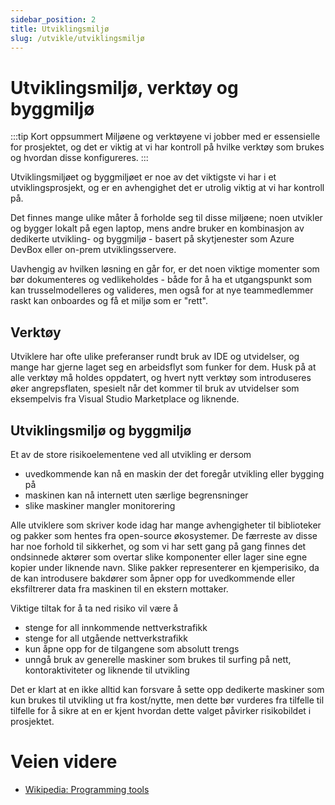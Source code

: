 ```yaml
---
sidebar_position: 2
title: Utviklingsmiljø
slug: /utvikle/utviklingsmiljø
---
```

# Utviklingsmiljø, verktøy og byggmiljø
:::tip Kort oppsummert
Miljøene og verktøyene vi jobber med er essensielle for prosjektet, og det er viktig at vi har kontroll på hvilke verktøy som brukes og hvordan disse konfigureres. 
:::

Utviklingsmiljøet og byggmiljøet er noe av det viktigste vi har i et utviklingsprosjekt, og er en avhengighet det er utrolig viktig at vi har kontroll på. 

Det finnes mange ulike måter å forholde seg til disse miljøene; noen utvikler og bygger lokalt på egen laptop, mens andre bruker en kombinasjon av dedikerte utvikling- og byggmiljø - basert på skytjenester som Azure DevBox eller on-prem utviklingsservere.

Uavhengig av hvilken løsning en går for, er det noen viktige momenter som bør dokumenteres og vedlikeholdes - både for å ha et utgangspunkt som kan trusselmodelleres og valideres, men også for at nye teammedlemmer raskt kan onboardes og få et miljø som er "rett". 

## Verktøy
Utviklere har ofte ulike preferanser rundt bruk av IDE og utvidelser, og mange har gjerne laget seg en arbeidsflyt som funker for dem. Husk på at alle verktøy må holdes oppdatert, og hvert nytt verktøy som introduseres øker angrepsflaten, spesielt når det kommer til bruk av utvidelser som eksempelvis fra Visual Studio Marketplace og liknende. 

## Utviklingsmiljø og byggmiljø
Et av de store risikoelementene ved all utvikling er dersom
* uvedkommende kan nå en maskin der det foregår utvikling eller bygging på
* maskinen kan nå internett uten særlige begrensninger
* slike maskiner mangler monitorering

Alle utviklere som skriver kode idag har mange avhengigheter til biblioteker og pakker som hentes fra open-source økosystemer. De færreste av disse har noe forhold til sikkerhet, og som vi har sett gang på gang finnes det ondsinnede aktører som overtar slike komponenter eller lager sine egne kopier under liknende navn. Slike pakker representerer en kjemperisiko, da de kan introdusere bakdører som åpner opp for uvedkommende eller eksfiltrerer data fra maskinen til en ekstern mottaker. 

Viktige tiltak for å ta ned risiko vil være å
* stenge for all innkommende nettverkstrafikk
* stenge for all utgående nettverkstrafikk
* kun åpne opp for de tilgangene som absolutt trengs
* unngå bruk av generelle maskiner som brukes til surfing på nett, kontoraktiviteter og liknende til utvikling

Det er klart at en ikke alltid kan forsvare å sette opp dedikerte maskiner som kun brukes til utvikling ut fra kost/nytte, men dette bør vurderes fra tilfelle til tilfelle for å sikre at en er kjent hvordan dette valget påvirker risikobildet i prosjektet. 

# Veien videre
* [Wikipedia: Programming tools](https://en.wikipedia.org/wiki/Programming_tool)